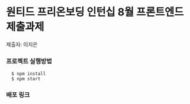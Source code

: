 # 원티드 프리온보딩 인턴십 8월 프론트엔드 제출과제

제출자: 이지은 

### 프로젝트 실행방법
```shell
  $ npm install
  $ npm start
```

### 배포 링크
